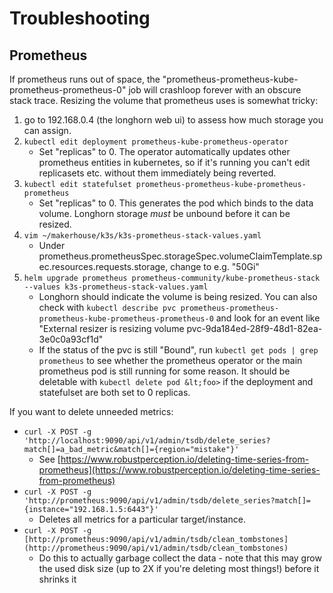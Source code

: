 # Troubleshooting

## Prometheus

If prometheus runs out of space, the "prometheus-prometheus-kube-prometheus-prometheus-0" job will crashloop forever with an obscure stack trace. Resizing the volume that prometheus uses is somewhat tricky:

1. go to 192.168.0.4 (the longhorn web ui) to assess how much storage you can assign.
2. `kubectl edit deployment prometheus-kube-prometheus-operator`
    * Set "replicas" to 0. The operator automatically updates other prometheus entities in kubernetes, so if it's running you can't edit replicasets etc. without them immediately being reverted.
3. `kubectl edit statefulset prometheus-prometheus-kube-prometheus-prometheus`
    * Set "replicas" to 0. This generates the pod which binds to the data volume. Longhorn storage *must* be unbound before it can be resized.
4. `vim ~/makerhouse/k3s/k3s-prometheus-stack-values.yaml` 
    * Under prometheus.prometheusSpec.storageSpec.volumeClaimTemplate.spec.resources.requests.storage, change to e.g. "50Gi"
5. `helm upgrade prometheus prometheus-community/kube-prometheus-stack --values k3s-prometheus-stack-values.yaml`
    * Longhorn should indicate the volume is being resized. You can also check with `kubectl describe pvc prometheus-prometheus-prometheus-kube-prometheus-prometheus-0` and look for an event like "External resizer is resizing volume pvc-9da184ed-28f9-48d1-82ea-3e0c0a93cf1d"
    * If the status of the pvc is still "Bound", run `kubectl get pods | grep prometheus` to see whether the prometheus operator or the main prometheus pod is still running for some reason. It should be deletable with `kubectl delete pod &lt;foo>` if the deployment and statefulset are both set to 0 replicas. 

If you want to delete unneeded metrics:

* `curl -X POST -g 'http://localhost:9090/api/v1/admin/tsdb/delete_series?match[]=a_bad_metric&match[]={region="mistake"}'`
    * See [https://www.robustperception.io/deleting-time-series-from-prometheus](https://www.robustperception.io/deleting-time-series-from-prometheus) 
* `curl -X POST -g 'http://prometheus:9090/api/v1/admin/tsdb/delete_series?match[]={instance="192.168.1.5:6443"}'`
    * Deletes all metrics for a particular target/instance. 
* `curl -X POST -g [http://prometheus:9090/api/v1/admin/tsdb/clean_tombstones](http://prometheus:9090/api/v1/admin/tsdb/clean_tombstones)`
    * Do this to actually garbage collect the data - note that this may grow the used disk size (up to 2X if you're deleting most things!) before it shrinks it
